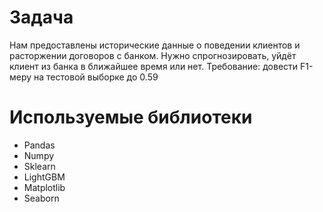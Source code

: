 # Задача
Нам предоставлены исторические данные о поведении клиентов и расторжении договоров с банком. Нужно спрогнозировать, уйдёт клиент из банка в ближайшее время или нет. Требование: довести F1-меру на тестовой выборке до 0.59
# Используемые библиотеки
- Pandas
- Numpy
- Sklearn
- LightGBM
- Matplotlib
- Seaborn

